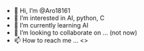 - 👋 Hi, I’m @Aro18161
- 👀 I’m interested in AI, python, C
- 🌱 I’m currently learning AI
- 💞️ I’m looking to collaborate on ... (not now)
- 📫 How to reach me ... <>

<!---
Aro18161/Aro18161 is a ✨ special ✨ repository because its `README.md` (this file) appears on your GitHub profile.
You can click the Preview link to take a look at your changes.
--->
